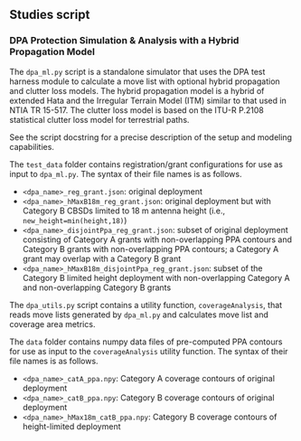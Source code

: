 ## Studies script

### DPA Protection Simulation & Analysis with a Hybrid Propagation Model

The `dpa_ml.py` script is a standalone simulator that uses the DPA test
harness module to calculate a move list with optional hybrid propagation
and clutter loss models.  The hybrid propagation model is a hybrid of
extended Hata and the Irregular Terrain Model (ITM) similar to that used
in NTIA TR 15-517.  The clutter loss model is based on the ITU-R P.2108
statistical clutter loss model for terrestrial paths.
 
See the script docstring for a precise description of the setup and modeling
capabilities.

The `test_data` folder contains registration/grant configurations for use
as input to `dpa_ml.py`.  The syntax of their file names is as follows.
- `<dpa_name>_reg_grant.json`: original deployment
- `<dpa_name>_hMaxB18m_reg_grant.json`: original deployment but with Category B CBSDs limited to 18 m antenna height (i.e., `new_height=min(height,18)`)
- `<dpa_name>_disjointPpa_reg_grant.json`: subset of original deployment consisting of Category A grants with non-overlapping PPA contours and Category B grants with non-overlapping PPA contours; a Category A grant may overlap with a Category B grant
- `<dpa_name>_hMaxB18m_disjointPpa_reg_grant.json`: subset of the Category B limited height deployment with non-overlapping Category A and non-overlapping Category B grants

The `dpa_utils.py` script contains a utility function, `coverageAnalysis`,
that reads move lists generated by `dpa_ml.py` and calculates move list and
coverage area metrics.

The `data` folder contains numpy data files of pre-computed PPA contours for
use as input to the `coverageAnalysis` utility function.  The syntax of their
file names is as follows.
- `<dpa_name>_catA_ppa.npy`: Category A coverage contours of original deployment
- `<dpa_name>_catB_ppa.npy`: Category B coverage contours of original deployment
- `<dpa_name>_hMax18m_catB_ppa.npy`: Category B coverage contours of height-limited deployment

